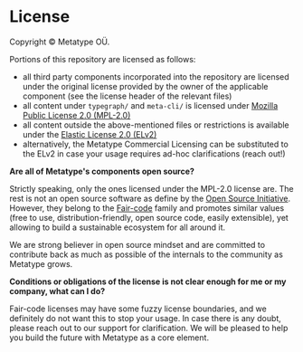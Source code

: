 # License

Copyright © Metatype OÜ.

Portions of this repository are licensed as follows:

- all third party components incorporated into the repository are licensed under
  the original license provided by the owner of the applicable component (see
  the license header of the relevant files)
- all content under `typegraph/` and `meta-cli/` is licensed under
  [Mozilla Public License 2.0 (MPL-2.0)](./LICENSE-MPL-2.0.md)
- all content outside the above-mentioned files or restrictions is available
  under the [Elastic License 2.0 (ELv2)](./LICENSE-ELv2.md)
- alternatively, the Metatype Commercial Licensing can be substituted to the
  ELv2 in case your usage requires ad-hoc clarifications (reach out!)

**Are all of Metatype's components open source?**

Strictly speaking, only the ones licensed under the MPL-2.0 license are. The
rest is not an open source software as define by the
[Open Source Initiative](https://opensource.org/osd). However, they belong to
the [Fair-code](https://faircode.io) family and promotes similar values (free to
use, distribution-friendly, open source code, easily extensible), yet allowing
to build a sustainable ecosystem for all around it.

We are strong believer in open source mindset and are committed to contribute
back as much as possible of the internals to the community as Metatype grows.

**Conditions or obligations of the license is not clear enough for me or my
company, what can I do?**

Fair-code licenses may have some fuzzy license boundaries, and we definitely do
not want this to stop your usage. In case there is any doubt, please reach out
to our support for clarification. We will be pleased to help you build the
future with Metatype as a core element.
